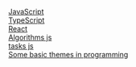 
[JavaScript](https://github.com/Aquariids/Js-Ts-React-etc../blob/main/JavaScript/JavaScript.md#js)<br>
[TypeScript](https://github.com/Aquariids/Js-Ts-React-etc../blob/main/TypeScript/TypeScript.md)<br>
[React](https://github.com/Aquariids/Js-Ts-React-etc../blob/main/React/React.md)<br>
[Algorithms js](https://github.com/Aquariids/Js-Ts-React-etc../blob/main/JavaScript/Algorithms/Algorithms.md)<br>
[tasks js](https://github.com/Aquariids/Js-Ts-React-etc../tree/main/JavaScript/Tasks)<br>
[Some basic themes in programming]()<br>
